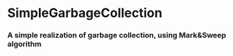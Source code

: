 # SimpleGarbageCollection

### A simple realization of garbage collection, using Mark&Sweep algorithm
